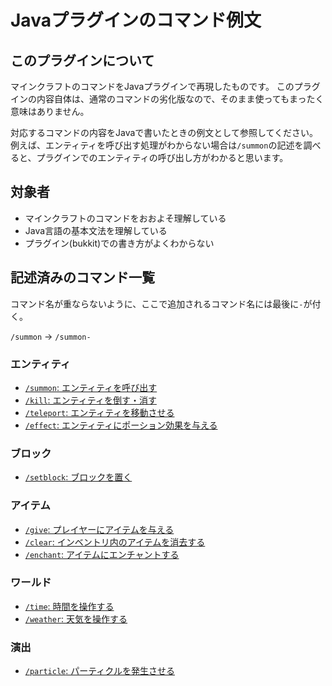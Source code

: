 # Javaプラグインのコマンド例文


## このプラグインについて

マインクラフトのコマンドをJavaプラグインで再現したものです。
このプラグインの内容自体は、通常のコマンドの劣化版なので、そのまま使ってもまったく意味はありません。  

対応するコマンドの内容をJavaで書いたときの例文として参照してください。
例えば、エンティティを呼び出す処理がわからない場合は`/summon`の記述を調べると、プラグインでのエンティティの呼び出し方がわかると思います。


## 対象者

* マインクラフトのコマンドをおおよそ理解している
* Java言語の基本文法を理解している
* プラグイン(bukkit)での書き方がよくわからない


## 記述済みのコマンド一覧

コマンド名が重ならないように、ここで追加されるコマンド名には最後に`-`が付く。

`/summon` -> `/summon-`


### エンティティ
* [`/summon`: エンティティを呼び出す](src/main/java/net/akihamitsuki/slash_command_clone/SummonCommand.java)
* [`/kill`: エンティティを倒す・消す](src/main/java/net/akihamitsuki/slash_command_clone/KillCommand.java)
* [`/teleport`: エンティティを移動させる](src/main/java/net/akihamitsuki/slash_command_clone/TeleportCommand.java)
* [`/effect`: エンティティにポーション効果を与える](src/main/java/net/akihamitsuki/slash_command_clone/EffectCommand.java)


### ブロック
* [`/setblock`: ブロックを置く](src/main/java/net/akihamitsuki/slash_command_clone/SetblockCommand.java)


### アイテム
* [`/give`: プレイヤーにアイテムを与える](src/main/java/net/akihamitsuki/slash_command_clone/GiveCommand.java)
* [`/clear`: インベントリ内のアイテムを消去する](src/main/java/net/akihamitsuki/slash_command_clone/ClearCommand.java)
* [`/enchant`: アイテムにエンチャントする](src/main/java/net/akihamitsuki/slash_command_clone/EnchantCommand.java)


### ワールド
* [`/time`: 時間を操作する](src/main/java/net/akihamitsuki/slash_command_clone/TimeCommand.java)
* [`/weather`: 天気を操作する](src/main/java/net/akihamitsuki/slash_command_clone/WeatherCommand.java)


### 演出
* [`/particle`: パーティクルを発生させる](src/main/java/net/akihamitsuki/slash_command_clone/ParticleCommand.java)


